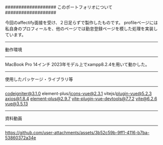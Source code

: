 ###################
このポートフォリオについて
###################

今回のaffectify面接を受け、２日足らずで製作したものです。
profileページには私自身のプロフィールを、他のページでは勤怠登録ページを模した処理を実装しています。

**************************
動作環境
**************************
MacBook Pro 14インチ 2023年モデル上でxampp8.2.4を用いて動かした。

**************************
使用したパッケージ・ライブラリ等
**************************
codeigniter@3.1.0
element-plus/icons-vue@2.3.1
vitejs/plugin-vue@5.2.3
axios@1.8.4
element-plus@2.9.7
vite-plugin-vue-devtools@7.7.2
vite@6.2.6
vue@3.5.13

**************************
資料動画
**************************

https://github.com/user-attachments/assets/3b52c59b-9ff1-4116-b7ba-53860372a34e

